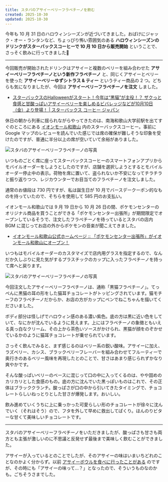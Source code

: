 ```yaml
---
title: スタバのアサイーベリーフラペチーノを飲む
created: 2025-10-30
updated: 2025-10-30
---
```


今年も 10 月 31 日のハロウィンシーズンが近づいてきました。おばけにジャック・オー・ランタンなど、ちょっぴり怖い雰囲気のある **ハロウィンシーズンのドリンクがスターバックスコーヒーで 10 月 10 日から販売開始** ということで、さっそく飲みに行ってきました👻

---

今回販売が開始されたドリンクはアサイーと複数のベリーを組み合わせた **アサイーベリーフラペチーノという新作フラペチーノ** と、同じくアサイーとベリーを使った **アサイーベリーゆずシトラス & ティー** というティー商品の 2 つ。どちらも気になりましたが、今回は **アサイーベリーフラペチーノを注文** しました。

- [スターバックスのHalloweenがスタート！今年は“黒猫”が主役！？ ザクっと食感と甘酸っぱいアサイーベリーを楽しめるビバレッジなどが10月10日（金）より登場！ | スターバックス コーヒー ジャパン](https://www.starbucks.co.jp/press_release/pr2026-5633.php)

休日の朝から列車に揺られながらやってきたのは、南海和歌山大学前駅を出てすぐのところにある [イオンモール和歌山](https://wakayama-aeonmall.com/) 内のスターバックスコーヒー。事前に Google マップのレビューを読んでいた感じでは席の確保が難しそうな印象を受けたのですが、普通に半分以上の席が空いていて余裕がありました。

![スタバのアサイーベリーフラペチーノの写真](254c9be6-cc9e-46f1-54ef-39d338134200)

いつものごとく席に座ってスターバックスコーヒーのスマートフォンアプリからモバイルオーダーをしようとしたのですが、店舗を選択しようとするとモバイルオーダー停止中の表示。荷物を席に置いて、盗られないか不安になってチラチラと振り返りつつ、レジカウンターでお目当てのフラペチーノを注文しました。

通常のお値段は 730 円ですが、私は誕生日が 10 月でバースデークーポン的なものを持っていたので、そちらを使用して 585 円のお支払い。

イオンモール和歌山では 9 月 19 日から 10 月 26 日の間、ポケモンセンターのオリジナル商品を買うことができる「ポケモンセンター出張所」が期間限定でオープンしているそうで、注文したフラペチーノを待っているとスタバの店内 BGM に混じってお店の外からポケモンの音楽が聞こえてきました。

- [イオンモール和歌山公式ホームページ :: 「ポケモンセンター出張所」がイオンモール和歌山にオープン！](https://wakayama-aeonmall.com/news/event/4617/)

いつもはモバイルオーダーのカスタマイズで店内用グラスを指定するので、なんだか久しぶりに見た気がするプラスチックのカップに入ったフラペチーノを持って席へと戻ります。

![スタバのアサイーベリーフラペチーノの写真](bc25df5f-db08-42a1-3784-acbdeb99ff00)

今回注文したアサイーベリーフラペチーノは、通称「黒猫フラペチーノ」。てっぺんに黒猫の耳の形をした猫耳チョコレートがトッピングされています。猫モチーフのフラペチーノだからか、お店の方がカップにペンでねこちゃんを描いてくださいました。

ボディ部分は怪しげでハロウィン感のある濃い紫色。底の方は黒に近い色をしていて、なにかが沈んでいるように見えます。上にはフラペチーノの象徴ともいえる真っ白なクリーム、その上から茶色いソースがかけられ、黒猫が顔をのぞかせているかのように猫耳チョコレートが乗せられています。

さっそく飲んでみると、まず感じるのはベリー系の鋭い酸味。アサイーに加え、ラズベリー、カシス、ブラックベリーフレーバーを組み合わせてフルーティーで奥行きのあるベリー風味を再現したとのことで、甘さはあまり感じられずかなり爽やかです。

そんな酸っぱいベリーのベースに混じって口の中に入ってくるのは、やや固めのカリカリとした食感のもの。底の方に沈んでいた黒っぽいものはこれで、その正体はブラッククランチ。酸っぱさが口の中から引いてきたタイミングで、チョコレートらしいねっとりとした甘さが爆発します。おいしい。

飲み進めていくうちに上に乗っかった可愛らしい形のチョコレートが徐々に沈んでいく（それはそう）ので、フタを外して早めに救出してぱくり。ほんのりビターな甘くて美味しいチョコレートです。

---

スタバのアサイーベリーフラペチーノをいただきましたが、酸っぱさも甘さも両方とも主張が激しいのに不思議と反発せず最後まで美味しく飲むことができました。

アサイーが入っているとのことでしたが、そのアサイーの味はいまいちどれのことなのかよく分からず。以前 [アサイーボウルを食べに行ったことがある](/blog/20250719/) のですが、その時にも「アサイーの味って…？」となったので、そういうものなのかも。ごちそうさまでした。
